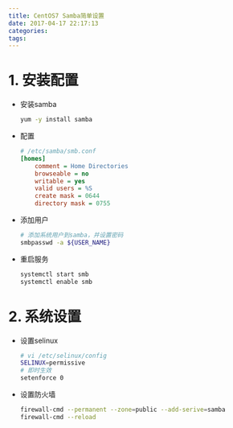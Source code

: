 ```yaml
---
title: CentOS7 Samba简单设置
date: 2017-04-17 22:17:13
categories:
tags:
---
```


# 1. 安装配置 #

- 安装samba

    ```bash
	yum -y install samba
	```
	
- 配置

    ```ini
	# /etc/samba/smb.conf
	[homes]
		comment = Home Directories
		browseable = no
		writable = yes
		valid users = %S
		create mask = 0644
		directory mask = 0755
	```

- 添加用户

    ```bash
	# 添加系统用户到samba，并设置密码
	smbpasswd -a ${USER_NAME}
	```

- 重启服务

    ```bash
	systemctl start smb
	systemctl enable smb
	```


# 2. 系统设置 #

- 设置selinux
  
    ```bash
	# vi /etc/selinux/config
	SELINUX=permissive
	# 即时生效
	setenforce 0
	```
- 设置防火墙

    ```bash
	firewall-cmd --permanent --zone=public --add-serive=samba
	firewall-cmd --reload
	```

